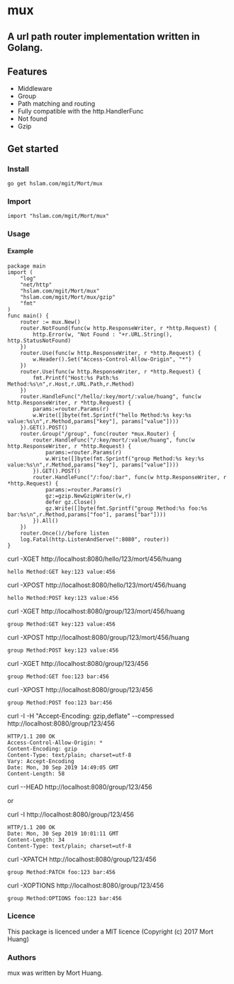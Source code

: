 # mux
## A url path router implementation written in Golang.

## Features

* Middleware
* Group
* Path matching and routing
* Fully compatible with the http.HandlerFunc
* Not found
* Gzip

## Get started

### Install
```
go get hslam.com/mgit/Mort/mux
```
### Import
```
import "hslam.com/mgit/Mort/mux"
```
### Usage
#### Example
```
package main
import (
	"log"
	"net/http"
	"hslam.com/mgit/Mort/mux"
	"hslam.com/mgit/Mort/mux/gzip"
	"fmt"
)
func main() {
	router := mux.New()
	router.NotFound(func(w http.ResponseWriter, r *http.Request) {
		http.Error(w, "Not Found : "+r.URL.String(), http.StatusNotFound)
	})
	router.Use(func(w http.ResponseWriter, r *http.Request) {
		w.Header().Set("Access-Control-Allow-Origin", "*")
	})
	router.Use(func(w http.ResponseWriter, r *http.Request) {
		fmt.Printf("Host:%s Path:%s Method:%s\n",r.Host,r.URL.Path,r.Method)
	})
	router.HandleFunc("/hello/:key/mort/:value/huang", func(w http.ResponseWriter, r *http.Request) {
		params:=router.Params(r)
		w.Write([]byte(fmt.Sprintf("hello Method:%s key:%s value:%s\n",r.Method,params["key"], params["value"])))
	}).GET().POST()
	router.Group("/group", func(router *mux.Router) {
		router.HandleFunc("/:key/mort/:value/huang", func(w http.ResponseWriter, r *http.Request) {
			params:=router.Params(r)
			w.Write([]byte(fmt.Sprintf("group Method:%s key:%s value:%s\n",r.Method,params["key"], params["value"])))
		}).GET().POST()
		router.HandleFunc("/:foo/:bar", func(w http.ResponseWriter, r *http.Request) {
			params:=router.Params(r)
			gz:=gzip.NewGzipWriter(w,r)
			defer gz.Close()
			gz.Write([]byte(fmt.Sprintf("group Method:%s foo:%s bar:%s\n",r.Method,params["foo"], params["bar"])))
		}).All()
	})
	router.Once()//before listen
	log.Fatal(http.ListenAndServe(":8080", router))
}
```

curl -XGET http://localhost:8080/hello/123/mort/456/huang
```
hello Method:GET key:123 value:456
```
curl -XPOST http://localhost:8080/hello/123/mort/456/huang
```
hello Method:POST key:123 value:456
```
curl -XGET http://localhost:8080/group/123/mort/456/huang
```
group Method:GET key:123 value:456
```
curl -XPOST http://localhost:8080/group/123/mort/456/huang
```
group Method:POST key:123 value:456
```
curl -XGET http://localhost:8080/group/123/456
```
group Method:GET foo:123 bar:456
```
curl -XPOST http://localhost:8080/group/123/456
```
group Method:POST foo:123 bar:456
```
curl -I -H "Accept-Encoding: gzip,deflate" --compressed http://localhost:8080/group/123/456
```
HTTP/1.1 200 OK
Access-Control-Allow-Origin: *
Content-Encoding: gzip
Content-Type: text/plain; charset=utf-8
Vary: Accept-Encoding
Date: Mon, 30 Sep 2019 14:49:05 GMT
Content-Length: 58
```
curl --HEAD http://localhost:8080/group/123/456

or

curl -I http://localhost:8080/group/123/456
```
HTTP/1.1 200 OK
Date: Mon, 30 Sep 2019 10:01:11 GMT
Content-Length: 34
Content-Type: text/plain; charset=utf-8
```
curl -XPATCH http://localhost:8080/group/123/456
```
group Method:PATCH foo:123 bar:456
```
curl -XOPTIONS http://localhost:8080/group/123/456
```
group Method:OPTIONS foo:123 bar:456
```
### Licence
This package is licenced under a MIT licence (Copyright (c) 2017 Mort Huang)


### Authors
mux was written by Mort Huang.


